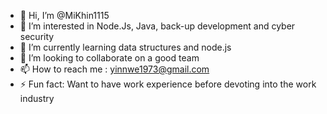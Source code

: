 - 👋 Hi, I’m @MiKhin1115
- 👀 I’m interested in Node.Js, Java, back-up development and cyber security
- 🌱 I’m currently learning data structures and node.js
- 💞️ I’m looking to collaborate on a good team
- 📫 How to reach me : yinnwe1973@gmail.com
- ⚡ Fun fact: Want to have work experience before devoting into the work industry

